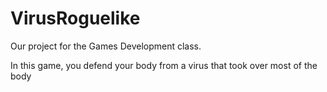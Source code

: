# VirusRoguelike
Our project for the Games Development class.

In this game, you defend your body from a virus that took over most of the body
